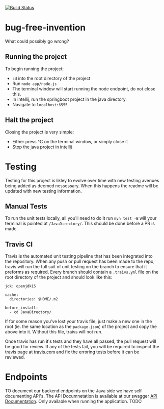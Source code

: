 [![Build Status](https://www.travis-ci.com/MaxieMerge/bug-free-invention.svg?branch=main)](https://www.travis-ci.com/MaxieMerge/bug-free-invention)

# bug-free-invention
What could possibly go wrong?

## Running the project
To begin running the project:
 - `cd` into the root directory of the project
 - Run `node app/node.js`
 - The terminal window will start running the node endpoint, do not close this.
 - In intellij, run the springboot project in the java directory.
 - Navigate to `localhost:6555`

## Halt the project
Closing the project is very simple:
  - Either press ^C on the terminal window, or simply close it
  - Stop the java project in intellij

# Testing
Testing for this project is likley to evolve over time with new testing avenues being added as deemed nessessary. When this happens the readme will be updated with new testing information.

## Manual Tests
To run the unit tests locally, all you'll need to do it run `mvn test -B` will your terminal is pointed at `/JavaDirectory/`. This should be done before a PR is made.

## Travis CI
Travis is the automated unit testing pipeline that has been integrated into the repository. When any push or pull request has been made to the repo, travis will run the full suit of unit testing on the branch to ensure that it preforms as required. Every branch should contain a `.traivs.yml` file on the root directory of the project and should look like this:

```language: java
jdk: openjdk15

cache:
  directories: $HOME/.m2

before_install:
  - cd JavaDirectory/
```
If for some reason you've lost your travis file, just make a new one in the root (ie. the same location as the `package.json`) of the project and copy the above into it. Without this file, traivs will not run.

Once travis has run it's tests and they have all passed, the pull request will be good for review. If any of the tests fail, you will be required to inspect the travis page at [travis.com](https://travis-ci.com/github/MaxieMerge/bug-free-invention) and fix the erroring tests before it can be reviewed.

# Endpoints
TO document our backend endpoints on the Java side we have self documenting API's. The API Documnetation is available at our swagger [API Documentation](http://localhost:8080/swagger-ui/index.html). Only available when running the application.
TODO
